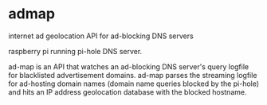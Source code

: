 # admap
internet ad geolocation API for ad-blocking DNS servers

raspberry pi running pi-hole DNS server.

ad-map is an API that watches an ad-blocking DNS server's query logfile for blacklisted advertisement domains. ad-map parses the streaming logfile for ad-hosting domain names (domain name queries blocked by the pi-hole) and hits an IP address geolocation database with the blocked hostname.
